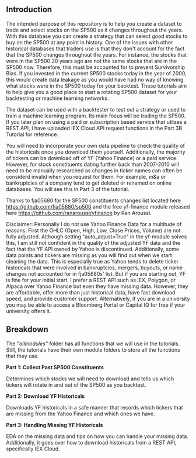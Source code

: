 ## Introduction

The intended purpose of this repository is to help you create a dataset to trade and select stocks on the SP500 as it changes throughout the years. With this database you can create a strategy that can select good stocks to buy on the SP500 at any point in history. One of the issues with other historical databases that traders use is that they don't account for the fact that the SP500 changes throughout the years. For instance, the stocks that were in the SP500 20 years ago are not the same stocks that are in the SP500 now. Therefore, this must be accounted for to prevent Survivorship Bias. If you invested in the current SP500 stocks today in the year of 2000, this would create data leakage as you would have had no way of knowing what stocks were in the SP500 today for your backtest. These tutorials aim to help give you a good place to start a rotating SP500 dataset for your backtesting or machine learning networks.

The dataset can be used with a backtester to test out a strategy or used to train a machine learning program. Its main focus will be trading the SP500. If you later plan on using a paid or subscription based service that utlizes a REST API, I have uploaded IEX Cloud API request functions in the Part 3B Tutorial for reference.

You will need to incorporate your own data pipeline to check the quality of the historicals once you download them yourself. Additionally, the majority of tickers can be download off of YF (Yahoo Finance) or a paid service. However, for stock constituents dating further back than 2007-2010 will need to be manually researched as changes in ticker names can often be considerd invalid when you request for them. For example, m&a or bankruptcies of a company tend to get deleted or renamed on online databases. You will see this in Part 3 of the tutorial.

Thanks to fja05680 for the SP500 constituents changes list located here https://github.com/fja05680/sp500 and the free yf-finance module released here https://github.com/ranaroussi/yfinance by Ran Aroussi.

Disclaimer: Personally I do not use Yahoo Finance Data for a multitude of reasons. First the OHLC (Open, High, Low, Close Prices, Volume) are not fully adjusted. Although setting "auto_adjust=True" in the yf-module solves this, I am still not confident in the quality of the adjusted YF data and the fact that the YF API owned by Yahoo is discontinued. Additionally, some data points and tickers are missing as you will find out when we start cleaning the data. This is especially true as Yahoo tends to delete ticker historicals that were involved in bankruptcies, mergers, buyouts, or name changes not accounted for in fja05680s' list. But if you are starting out, YF is fine for your initial start. I prefer a REST API such as IEX, Polygon, or Alpaca over Yahoo Finance but even they have missing data. However, they are affordable, offer more than just historical data, have fast download speed, and provide customer support. Alternatively, if you are in a university you may be able to access a Bloomberg Portal or Capital IQ for free if your university offers it.

## Breakdown

The "*allmodules"* folder has all functions that we will use in the tutorials. Still, the tutorials have their own module folders to store all the functions that they use.

**Part 1: Collect Past SP500 Constituents**

Determines which stocks we will need to download and tells us which tickers will rotate in and out of the SP500 as you backtest.

**Part 2: Download YF Historicals**

Downloads YF historicals in a safe manner that records which tickers that are missing from the Yahoo Finance and which ones we have.

**Part 3: Handling Missing YF Historicals**

EDA on the missing data and tips on how you can handle your missing data. Additionally, it goes over how to download historicals from a REST API, specifically IEX Cloud.
